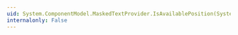 ```yaml
---
uid: System.ComponentModel.MaskedTextProvider.IsAvailablePosition(System.Int32)
internalonly: False
---
```

